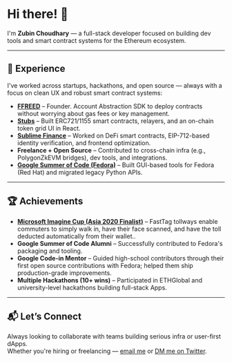 # Hi there! 👋

I'm **Zubin Choudhary** — a full-stack developer focused on building dev tools and smart contract systems for the Ethereum ecosystem.

---

## 🧠 Experience

I've worked across startups, hackathons, and open source — always with a focus on clean UX and robust smart contract systems:

- **[FFREED](https://github.com/iamzubin/ffreed)** – Founder. Account Abstraction SDK to deploy contracts without worrying about gas fees or key management.
- **[Stubs](https://x.com/StubsWorldHQ)** – Built ERC721/1155 smart contracts, relayers, and an on-chain token grid UI in React.
- **[Sublime Finance](https://x.com/sublimefinance)** – Worked on DeFi smart contracts, EIP-712-based identity verification, and frontend optimization.
- **Freelance + Open Source** – Contributed to cross-chain infra (e.g., PolygonZkEVM bridges), dev tools, and integrations.
- **[Google Summer of Code (Fedora)](https://communityblog.fedoraproject.org/gsoc-summer-2019-fedora-gooey-karma/)** – Built GUI-based tools for Fedora (Red Hat) and migrated legacy Python APIs.

---

## 🏆 Achievements

- **[Microsoft Imagine Cup (Asia 2020 Finalist)](https://techcommunity.microsoft.com/blog/studentdeveloperblog/meet-the-2020-imagine-cup-asia-regional-finalists/1086465)** – FastTag tollways enable commuters to simply walk in, have their face scanned, and have the toll deducted automatically from their wallet..
- **Google Summer of Code Alumni** – Successfully contributed to Fedora's packaging and tooling.
- **Google Code-in Mentor** – Guided high-school contributors through their first open source contributions with Fedora; helped them ship production-grade improvements.
- **Multiple Hackathons (10+ wins)** – Participated in ETHGlobal and university-level hackathons building full-stack Apps.

---

## 📬 Let’s Connect

Always looking to collaborate with teams building serious infra or user-first dApps.\
Whether you're hiring or freelancing — [email me](mailto\:me@iamzub.in) or [DM me on Twitter](https://twitter.com/iamzubin).
